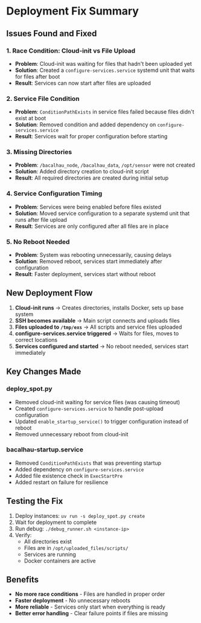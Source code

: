 # Deployment Fix Summary

## Issues Found and Fixed

### 1. **Race Condition: Cloud-init vs File Upload**
- **Problem**: Cloud-init was waiting for files that hadn't been uploaded yet
- **Solution**: Created a `configure-services.service` systemd unit that waits for files after boot
- **Result**: Services can now start after files are uploaded

### 2. **Service File Condition**
- **Problem**: `ConditionPathExists` in service files failed because files didn't exist at boot
- **Solution**: Removed condition and added dependency on `configure-services.service`
- **Result**: Services wait for proper configuration before starting

### 3. **Missing Directories**
- **Problem**: `/bacalhau_node`, `/bacalhau_data`, `/opt/sensor` were not created
- **Solution**: Added directory creation to cloud-init script
- **Result**: All required directories are created during initial setup

### 4. **Service Configuration Timing**
- **Problem**: Services were being enabled before files existed
- **Solution**: Moved service configuration to a separate systemd unit that runs after file upload
- **Result**: Services are only configured after all files are in place

### 5. **No Reboot Needed**
- **Problem**: System was rebooting unnecessarily, causing delays
- **Solution**: Removed reboot, services start immediately after configuration
- **Result**: Faster deployment, services start without reboot

## New Deployment Flow

1. **Cloud-init runs** → Creates directories, installs Docker, sets up base system
2. **SSH becomes available** → Main script connects and uploads files
3. **Files uploaded to `/tmp/exs`** → All scripts and service files uploaded
4. **configure-services.service triggered** → Waits for files, moves to correct locations
5. **Services configured and started** → No reboot needed, services start immediately

## Key Changes Made

### deploy_spot.py
- Removed cloud-init waiting for service files (was causing timeout)
- Created `configure-services.service` to handle post-upload configuration
- Updated `enable_startup_service()` to trigger configuration instead of reboot
- Removed unnecessary reboot from cloud-init

### bacalhau-startup.service
- Removed `ConditionPathExists` that was preventing startup
- Added dependency on `configure-services.service`
- Added file existence check in `ExecStartPre`
- Added restart on failure for resilience

## Testing the Fix

1. Deploy instances: `uv run -s deploy_spot.py create`
2. Wait for deployment to complete
3. Run debug: `./debug_runner.sh <instance-ip>`
4. Verify:
   - All directories exist
   - Files are in `/opt/uploaded_files/scripts/`
   - Services are running
   - Docker containers are active

## Benefits

- **No more race conditions** - Files are handled in proper order
- **Faster deployment** - No unnecessary reboots
- **More reliable** - Services only start when everything is ready
- **Better error handling** - Clear failure points if files are missing